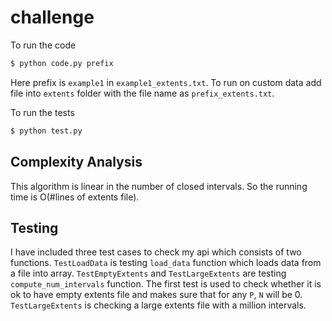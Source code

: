 # challenge

To run the code

```bash 
$ python code.py prefix
```

Here prefix is `example1` in `example1_extents.txt`. To run on custom data add file into `extents` folder with the file name as `prefix_extents.txt`.


To run the tests

```bash 
$ python test.py
```

## Complexity Analysis

This algorithm is linear in the number of closed intervals. So the running time is O(#lines of extents file).

## Testing

I have included three test cases to check my api which consists of two functions. `TestLoadData` is testing `load_data` function which loads data from a file into array.
`TestEmptyExtents` and `TestLargeExtents` are testing `compute_num_intervals` function. The first test is used to check whether it is ok to have empty extents file and makes sure that for any `P`, `N` will be 0.
`TestLargeExtents` is checking a large extents file with a million intervals. 
